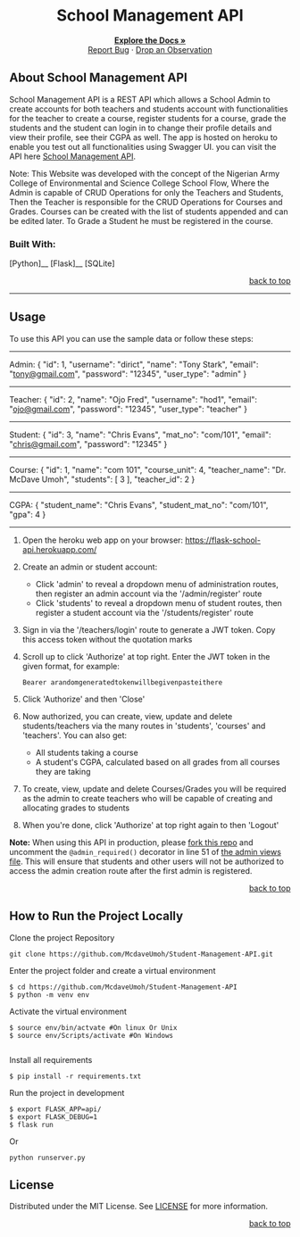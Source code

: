 <a name="readme-top"></a>

<!-- Project Name -->
<div align="center">
  <h1>School Management API</h1>
</div>

<div>
  <p align="center">
    <a href="https://github.com/McdaveUmoh/Student-Management-API#readme"><strong>Explore the Docs »</strong></a>
    <br />
    <a href="https://github.com/McdaveUmoh/Student-Management-API/issues">Report Bug</a>
    ·
    <a href="https://github.com/McdaveUmoh/Student-Management-API/issues">Drop an Observation</a>
  </p>
</div>


<!-- About the Project -->
## About School Management API

 School Management API is a REST API which allows a School Admin to create accounts for both teachers and students account with functionalities for the teacher to create a course, register students for a course, grade the students and the student can login in to change their profile details and view their profile, see their CGPA as well. The app is hosted on heroku to enable you test out all functionalities using Swagger UI. you can visit the API here <a href="https://flask-school-api.herokuapp.com">School Management API</a>.

 Note: This Website was developed with the concept of the Nigerian Army College of Environmental and Science College School Flow, Where the Admin is capable of CRUD Operations for only the Teachers and Students, Then the Teacher is responsible for the CRUD Operations for Courses and Grades. Courses can be created with the list of students appended and can be edited later. To Grade a Student he must be registered in the course.  

### Built With:

[Python]__
[Flask]__
[SQLite]

<p align="right"><a href="#readme-top">back to top</a></p>

---

<!-- GETTING STARTED -->
## Usage

To use this API you can use the sample data or follow these steps:

---

Admin:
{
  "id": 1,
  "username": "dirict",
  "name": "Tony Stark",
  "email": "tony@gmail.com",
  "password": "12345",
  "user_type": "admin"
}

---

Teacher:
{
    "id": 2,
    "name": "Ojo Fred",
    "username": "hod1",
    "email": "ojo@gmail.com",
    "password": "12345",
    "user_type": "teacher"
}

---

Student:
{
    "id": 3,
    "name": "Chris Evans",
    "mat_no": "com/101",
    "email": "chris@gmail.com",
    "password": "12345"
}

---

Course:
{
    "id": 1,
    "name": "com 101",
    "course_unit": 4,
    "teacher_name": "Dr. McDave Umoh",
    "students": [
      3
    ],
    "teacher_id": 2
}

---

CGPA:
{
  "student_name": "Chris Evans",
  "student_mat_no": "com/101",
  "gpa": 4
}

---

1. Open the heroku web app on your browser: https://flask-school-api.herokuapp.com/

2. Create an admin or student account:
    - Click 'admin' to reveal a dropdown menu of administration routes, then register an admin account via the '/admin/register' route
    - Click 'students' to reveal a dropdown menu of student routes, then register a student account via the '/students/register' route

3. Sign in via the '/teachers/login' route to generate a JWT token. Copy this access token without the quotation marks

4. Scroll up to click 'Authorize' at top right. Enter the JWT token in the given format, for example:
   ```
   Bearer arandomgeneratedtokenwillbegivenpasteithere
   ```

5. Click 'Authorize' and then 'Close'

6. Now authorized, you can create, view, update and delete students/teachers via the many routes in 'students', 'courses' and 'teachers'. You can also get:
    - All students taking a course
    - A student's CGPA, calculated based on all grades from all courses they are taking

7. To create, view, update and delete Courses/Grades you will be required as the admin to create teachers who will be capable of creating and allocating grades to students

8. When you're done, click 'Authorize' at top right again to then 'Logout'

**Note:** When using this API in production, please [fork this repo](https://github.com/McdaveUmoh/Student-Management-API) and uncomment the `@admin_required()` decorator in line 51 of [the admin views file](https://github.com/McdaveUmoh/Student-Management-API/blob/main/api/admin/views.py). This will ensure that students and other users will not be authorized to access the admin creation route after the first admin is registered.

<p align="right"><a href="#readme-top">back to top</a></p>


## How to Run the Project Locally

Clone the project Repository
```
git clone https://github.com/McdaveUmoh/Student-Management-API.git
```

Enter the project folder and create a virtual environment
``` 
$ cd https://github.com/McdaveUmoh/Student-Management-API
$ python -m venv env 
```

Activate the virtual environment
``` 
$ source env/bin/actvate #On linux Or Unix
$ source env/Scripts/activate #On Windows 
 
```

Install all requirements

```
$ pip install -r requirements.txt
```

Run the project in development
```
$ export FLASK_APP=api/
$ export FLASK_DEBUG=1
$ flask run
```
Or 
``` 
python runserver.py
``` 

<!-- License -->
## License

Distributed under the MIT License. See <a href="https://github.com/McdaveUmoh/Student-Management-API/blob/main/LICENSE">LICENSE</a> for more information.

<p align="right"><a href="#readme-top">back to top</a></p>
